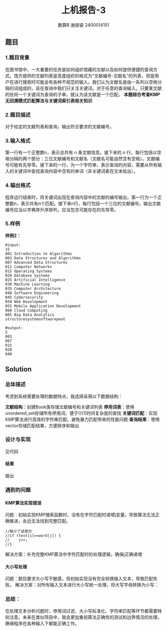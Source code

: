 # <center>上机报告-3</center>
<center>数算B 谢胡睿 2400014151</center>

## 题目
### 1.题目背景
在图书馆中，一大重要的任务是如何组织馆藏的文献以及如何提供便捷的查询方式。馆方提供的文献列表是高度组织的格式为“文献编号-文献名”的列表，但是用户在进行搜索时可能会有各种不规范的输入。我们认为文献名是由一系列以空格分隔的词组成的，且在查询中我们只关注关键词。对于任意的查询输入，只要某文献的任何一个关键词为查询的子串，就认为该文献是一个匹配。
**本题综合考查KMP无回溯模式匹配算法与关键词索引表相关知识**
### 2.题目描述
对于给定的文献列表和查询，输出符合要求的文献编号。

### 3.输入格式
第一行有一个正整数n，表示总共有 n 条文献信息。接下来的 n 行，每行包括以空格分隔的两个部分：三位文献编号和文献名（文献名可能自然含有空格）。文献编号可能有先导零。接下来的一行，为一个字符串，表示查询的内容，需要从所有输入的关键词中查找查询内容中含有的单词（非关键词表在文末给出）。
### 4.输出格式
程序运行结束时，将关键词出现在查询内容中的文献的编号输出。第一行为一个正整数n，表示共有n个匹配。接下来n行，每行包括一个三位的文献编号。输出文献编号应当以字典序升序排列，应当包含可能存在的先导零。
### 5.样例
**样例2：**
```
#input:
15
001 Introduction to Algorithms
003 Data Structures and Algorithms
007 Advanced Data Structures
012 Computer Networks
015 Operating Systems
020 Database Systems
025 Artificial Intelligence
030 Machine Learning
035 Computer Architecture
040 Software Engineering
045 Cybersecurity
050 Web Development
055 Mobile Application Development
060 Cloud Computing
065 Big Data Analytics
structuresystemsoftwarepeat

#output:
5
003
007
015
020
040
```
## Solution
### 总体描述
考虑到系统需要处理的数据特点，我选择采用以下数据结构：

**文献结构**：创建Book类存储文献编号和关键词列表
**停用词表**：使用unordered_set存储所有停用词，便于O(1)时间复杂度的查找
**关键词匹配**：实现KMP算法进行高效的字符串匹配，避免暴力匹配带来的性能问题
**查询结果**：使用vector存储匹配结果，方便排序和输出
### 设计与实现
见代码
#### 结果
输出
### 遇到的问题
#### KMP算法实现错误
问题：初始实现KMP搜索函数时，没有在字符匹配时递增j变量，导致算法无法正确推进，永远无法找到完整匹配。
```
//缺少了这部分
//if (text[i]==word[j]) {
//    j++;
//}
```
解决方案：补充完整KMP算法中字符匹配时的处理逻辑，确保j正确递增
#### 大小写处理
问题：题目要求大小写不敏感，但初始实现没有完全转换输入文本，导致匹配失败。
解决方案：对所有输入文本进行大小写统一处理，将大写字母转换为小写：

### 总结：
在处理文本分析问题时，停用词过滤、大小写标准化、字符串匹配等环节都需要特别注意。未来在类似项目中，我会更加重视算法正确性的测试和边界情况的处理，确保程序在各种输入下都能正确工作。
